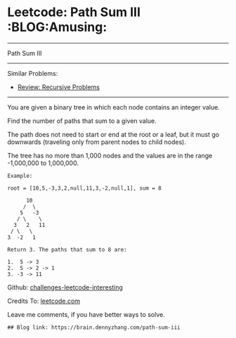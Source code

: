 # Leetcode: Path Sum III     :BLOG:Amusing:


---

Path Sum III  

---

Similar Problems:  
-   [Review: Recursive Problems](https://brain.dennyzhang.com/review-recursive)

---

You are given a binary tree in which each node contains an integer value.  

Find the number of paths that sum to a given value.  

The path does not need to start or end at the root or a leaf, but it must go downwards (traveling only from parent nodes to child nodes).  

The tree has no more than 1,000 nodes and the values are in the range -1,000,000 to 1,000,000.  

    Example:
    
    root = [10,5,-3,3,2,null,11,3,-2,null,1], sum = 8
    
          10
         /  \
        5   -3
       / \    \
      3   2   11
     / \   \
    3  -2   1
    
    Return 3. The paths that sum to 8 are:
    
    1.  5 -> 3
    2.  5 -> 2 -> 1
    3. -3 -> 11

Github: [challenges-leetcode-interesting](https://github.com/DennyZhang/challenges-leetcode-interesting/tree/master/path-sum-iii)  

Credits To: [leetcode.com](https://leetcode.com/problems/path-sum-iii/description/)  

Leave me comments, if you have better ways to solve.  

    ## Blog link: https://brain.dennyzhang.com/path-sum-iii